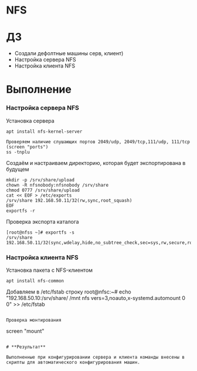 
# NFS
# **ДЗ**
* Создали дефолтные машины серв, клиент)
* Настройка сервера NFS
* Настройка клиента NFS

# **Выполнение**

### Настройка сервера NFS

Установка сервера
```
apt install nfs-kernel-server
```

```
Проверяем наличие слушающих портов 2049/udp, 2049/tcp,111/udp, 111/tcp (screen "ports")
ss -tnplu 
```
Создаём и настраиваем директорию, которая будет экспортирована в будущем
```
mkdir -p /srv/share/upload
chown -R nfsnobody:nfsnobody /srv/share
chmod 0777 /srv/share/upload
cat << EOF > /etc/exports
/srv/share 192.168.50.11/32(rw,sync,root_squash)
EOF
exportfs -r
```

Проверка экспорта каталога
```
[root@nfss ~]# exportfs -s
/srv/share  192.168.50.11/32(sync,wdelay,hide,no_subtree_check,sec=sys,rw,secure,root_squash,no_all_squash)
```

### Настройка клиента NFS

Установка пакета с NFS-клиентом
```
apt install nfs-common
```

Добавляем в /etc/fstab строку 
root@nfsc:~# echo "192.168.50.10:/srv/share/ /mnt nfs vers=3,noauto,x-systemd.automount 0 0" >> /etc/fstab
```

Проверка монтирования
```
screen "mount"
```

# **Результат**

Выполненные при конфигурировании сервера и клиента команды внесены в скрипты для автоматического конфигурирования машин.

